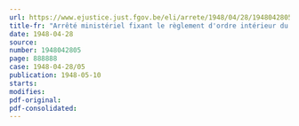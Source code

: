```yaml
---
url: https://www.ejustice.just.fgov.be/eli/arrete/1948/04/28/1948042805/justel
title-fr: "Arrêté ministériel fixant le règlement d'ordre intérieur du Conseil supérieur du Logement et de l'Habitation"
date: 1948-04-28
source:
number: 1948042805
page: 888888
case: 1948-04-28/05
publication: 1948-05-10
starts:
modifies:
pdf-original:
pdf-consolidated:
---
```


